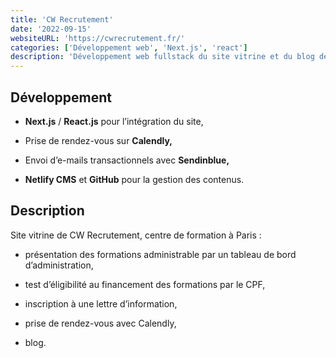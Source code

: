 ```yaml
---
title: 'CW Recrutement'
date: '2022-09-15'
websiteURL: 'https://cwrecrutement.fr/'
categories: ['Développement web', 'Next.js', 'react']
description: 'Développement web fullstack du site vitrine et du blog de CW Recrutement, jeune centre de formation situé à Paris.'
---
```


## Développement

-   **Next.js**&nbsp;/&nbsp;**React.js** pour l’intégration du site,

-   Prise de rendez-vous sur **Calendly,**

-   Envoi d’e-mails transactionnels avec **Sendinblue,**

-   **Netlify CMS** et **GitHub** pour la gestion des contenus.

## Description

Site vitrine de CW Recrutement, centre de formation à Paris&nbsp;:

-   présentation des formations administrable par un tableau de bord d’administration,

-   test d’éligibilité au financement des formations par le CPF,

-   inscription à une lettre d’information,

-   prise de rendez-vous avec Calendly,

-   blog.

<!-- ## Le contexte

CW Recrutement, jeune centre de formation situé à deux pas du Père-Lachaise à Paris, est venu me voir à l’été 2022 pour me demander de réaliser son site vitrine :

1. présentant les formations proposées par le centre de formation,

1. incluant un test en ligne pour évaluer l’éligibilité de ses clients au financement de leur formation par le CPF (Compte Personnel de Formation),

1. relié à l’agenda de Calendly, une application de prise de rendez-vous permettant à CW Recrutement de prendre contact avec ses prospects,

1. proposant un formulaire d’inscription à sa lettre d’information (sa _newsletter_)?

1. avec un blog et son CMS permettant à ce site d’être mieux référencé.

Arnold, le _webdesigner_ de CW Recrutement, m’a alors montré sa maquette _desktop_ et mobile de toutes les pages du site réalisée avec Adobe XD (cinq ou six pages, plus une page pour chaque formations et sa maquette prévoyait de présenter huit formations pour le moment). Nous étions fin juillet et Arnold souhaitait que son nouveau site soit en ligne en septembre.

![La maquette XD du site desktop de CW Recrutement](/img/works/cwrecrutement-maquette.png)

## Ma proposition

Je venais de finir de coder mon portfolio (le site que vous êtes en train de consulter&thinsp;!) et j’ai proposé à Arnold de mettre en œuvre la réalisation de son site avec une _stack_ (la pile de technologie) similaire à celle de celui-ci&thinsp;:

1. le _framework_ Next.js qui permet de réaliser des sites statiques avec un _frontend_ React.js et un _backend_ Node.js rudimentaire,

1. l’hébergement d’un dépôt Git (un _repository_) pour sauvegarder, versionner et déployer le projet en continu sur Netlify. -->
